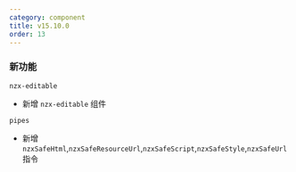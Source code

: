 ```yaml
---
category: component
title: v15.10.0
order: 13
---
```


### 新功能

`nzx-editable`

- 新增 `nzx-editable` 组件

`pipes`

- 新增 `nzxSafeHtml`,`nzxSafeResourceUrl`,`nzxSafeScript`,`nzxSafeStyle`,`nzxSafeUrl`指令
